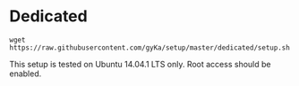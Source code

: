 # Dedicated

`wget https://raw.githubusercontent.com/gyKa/setup/master/dedicated/setup.sh`

This setup is tested on Ubuntu 14.04.1 LTS only. Root access should be enabled.

